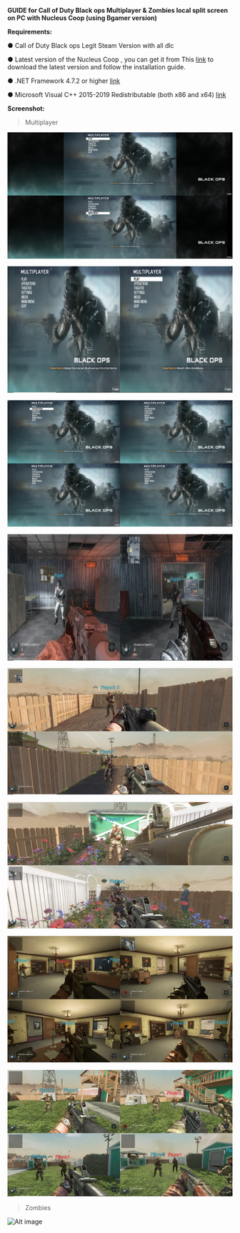 **GUIDE for Call of Duty Black ops Multiplayer & Zombies local split screen on PC with Nucleus Coop (using Bgamer version)**

**Requirements:**

● Call of Duty Black ops Legit Steam Version with all dlc 

● Latest version of the Nucleus Coop , you can get it from This [link](https://github.com/SplitScreen-Me/splitscreenme-nucleus/releases) to download the latest version and follow the installation guide.

● .NET Framework 4.7.2 or higher [link](https://dotnet.microsoft.com/en-us/download/dotnet-framework)

● Microsoft Visual C++ 2015-2019 Redistributable (both x86 and x64) [link](https://learn.microsoft.com/en-us/cpp/windows/latest-supported-vc-redist?view=msvc-170)


**Screenshot:**

>Multiplayer 

![Alt image](https://github.com/ahmedtheking372/Call-of-Duty-Black-ops-1-/blob/main/Image1.jpg)

![Alt image](Image3.png)

![Alt image](Image2.png)

![Alt image](Image4.png)

![Alt image](Image5.png)

![Alt image](Image6.png)

![Alt image](Image7.png)

![Alt image](Image8.png)

>Zombies

![Alt image](Image9.png)
